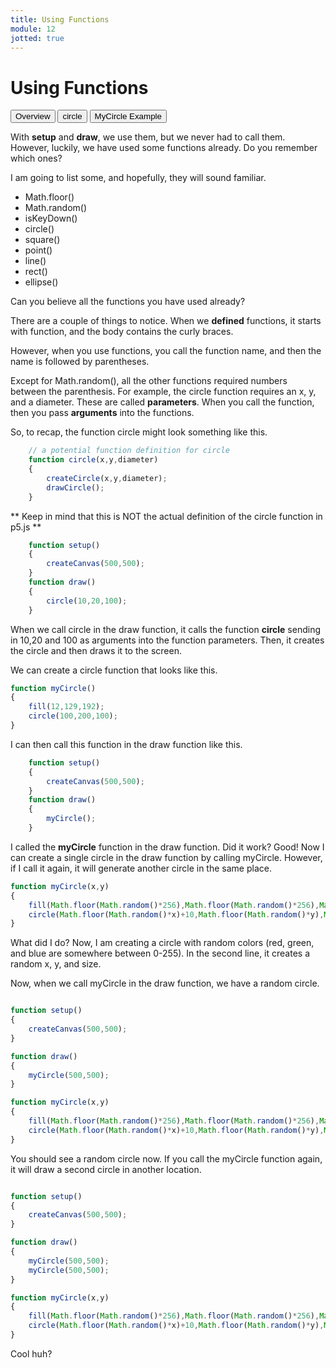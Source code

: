 ```yaml
---
title: Using Functions
module: 12
jotted: true
---
```


# Using Functions

<div class="tab">
    <button class="tablinks active" onclick="openTab(event, 'Overview')">Overview</button>
    <button class="tablinks" onclick="openTab(event, 'Circle')">circle</button>
    <button class="tablinks" onclick="openTab(event, 'MyCircle')">MyCircle Example</button>
</div>
<!-- Tab content -->
<div id="Overview" class="tabcontent" style="display:block">

<div class="tabhtml" markdown="1">

With **setup** and **draw**, we use them, but we never had to call them. However, luckily, we have used some functions already. Do you remember which ones?

I am going to list some, and hopefully, they will sound familiar.

* Math.floor()
* Math.random()
* isKeyDown()
* circle()
* square()
* point()
* line()
* rect()
* ellipse()

Can you believe all the functions you have used already?  

There are a couple of things to notice. When we **defined** functions, it starts with function, and the body contains the curly braces.

However, when you use functions, you call the function name, and then the name is followed by parentheses.

Except for Math.random(), all the other functions required numbers between the parenthesis.  For example, the circle function requires an x, y, and a diameter.  These are called **parameters**.  When you call the function, then you pass **arguments** into the functions.

</div>
</div>
<div id="Circle" class="tabcontent">

<div class="tabhtml" markdown="1">

So, to recap, the function circle might look something like this.

```js
    // a potential function definition for circle
    function circle(x,y,diameter)
    {
        createCircle(x,y,diameter);
        drawCircle();
    }
```

** Keep in mind that this is NOT the actual definition of the circle function in p5.js **

```js
    function setup()
    {
        createCanvas(500,500);
    }
    function draw()
    {
        circle(10,20,100);
    }
```

When we call circle in the draw function, it calls the function **circle** sending in 10,20 and 100 as arguments into the function parameters.  Then, it creates the circle and then draws it to the screen.  

</div>
</div>
<div id="MyCircle" class="tabcontent">

<div class="tabhtml" markdown="1">

We can create a circle function that looks like this.

```js
function myCircle()
{
    fill(12,129,192);
    circle(100,200,100);
}
```
I can then call this function in the draw function like this.

```js
    function setup()
    {
        createCanvas(500,500);
    }
    function draw()
    {
        myCircle();
    }
```

I called the **myCircle** function in the draw function.  Did it work?  Good!  Now I can create a single circle in the draw function by calling myCircle.  However, if I call it again, it will generate another circle in the same place.

```js
function myCircle(x,y)
{
    fill(Math.floor(Math.random()*256),Math.floor(Math.random()*256),Math.floor(Math.random()*256));
    circle(Math.floor(Math.random()*x)+10,Math.floor(Math.random()*y),Math.floor(Math.random()*100)+10)
}
```

What did I do?  Now, I am creating a circle with random colors (red, green, and blue are somewhere between 0-255). In the second line, it creates a random x, y, and size. 

Now, when we call myCircle in the draw function, we have a random circle.

```js

function setup()
{
    createCanvas(500,500);
}

function draw()
{
    myCircle(500,500);
}

function myCircle(x,y)
{
    fill(Math.floor(Math.random()*256),Math.floor(Math.random()*256),Math.floor(Math.random()*256));
    circle(Math.floor(Math.random()*x)+10,Math.floor(Math.random()*y),Math.floor(Math.random()*100)+10)
}
```

You should see a random circle now. If you call the myCircle function again, it will draw a second circle in another location.

```js

function setup()
{
    createCanvas(500,500);
}

function draw()
{
    myCircle(500,500);
    myCircle(500,500);
}

function myCircle(x,y)
{
    fill(Math.floor(Math.random()*256),Math.floor(Math.random()*256),Math.floor(Math.random()*256));
    circle(Math.floor(Math.random()*x)+10,Math.floor(Math.random()*y),Math.floor(Math.random()*100)+10)
}
```

Cool huh?

</div>
</div>